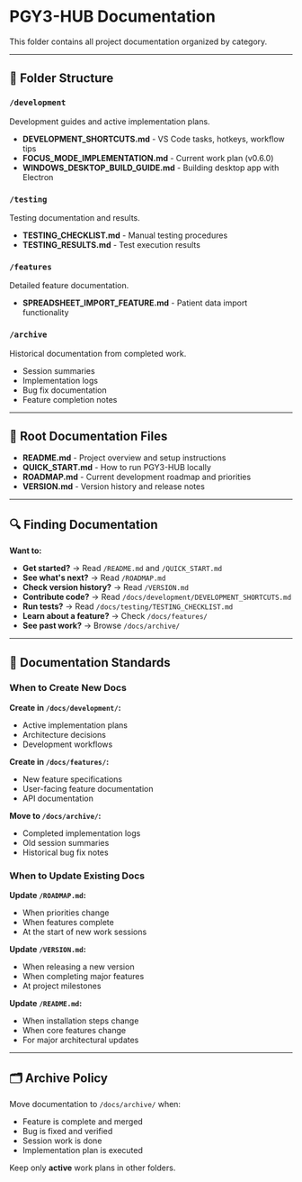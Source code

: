 # PGY3-HUB Documentation

This folder contains all project documentation organized by category.

---

## 📁 Folder Structure

### `/development`
Development guides and active implementation plans.

- **DEVELOPMENT_SHORTCUTS.md** - VS Code tasks, hotkeys, workflow tips
- **FOCUS_MODE_IMPLEMENTATION.md** - Current work plan (v0.6.0)
- **WINDOWS_DESKTOP_BUILD_GUIDE.md** - Building desktop app with Electron

### `/testing`
Testing documentation and results.

- **TESTING_CHECKLIST.md** - Manual testing procedures
- **TESTING_RESULTS.md** - Test execution results

### `/features`
Detailed feature documentation.

- **SPREADSHEET_IMPORT_FEATURE.md** - Patient data import functionality

### `/archive`
Historical documentation from completed work.

- Session summaries
- Implementation logs
- Bug fix documentation
- Feature completion notes

---

## 📄 Root Documentation Files

- **README.md** - Project overview and setup instructions
- **QUICK_START.md** - How to run PGY3-HUB locally
- **ROADMAP.md** - Current development roadmap and priorities
- **VERSION.md** - Version history and release notes

---

## 🔍 Finding Documentation

**Want to:**
- **Get started?** → Read `/README.md` and `/QUICK_START.md`
- **See what's next?** → Read `/ROADMAP.md`
- **Check version history?** → Read `/VERSION.md`
- **Contribute code?** → Read `/docs/development/DEVELOPMENT_SHORTCUTS.md`
- **Run tests?** → Read `/docs/testing/TESTING_CHECKLIST.md`
- **Learn about a feature?** → Check `/docs/features/`
- **See past work?** → Browse `/docs/archive/`

---

## 📝 Documentation Standards

### When to Create New Docs

**Create in `/docs/development/`:**
- Active implementation plans
- Architecture decisions
- Development workflows

**Create in `/docs/features/`:**
- New feature specifications
- User-facing feature documentation
- API documentation

**Move to `/docs/archive/`:**
- Completed implementation logs
- Old session summaries
- Historical bug fix notes

### When to Update Existing Docs

**Update `/ROADMAP.md`:**
- When priorities change
- When features complete
- At the start of new work sessions

**Update `/VERSION.md`:**
- When releasing a new version
- When completing major features
- At project milestones

**Update `/README.md`:**
- When installation steps change
- When core features change
- For major architectural updates

---

## 🗂️ Archive Policy

Move documentation to `/docs/archive/` when:
- Feature is complete and merged
- Bug is fixed and verified
- Session work is done
- Implementation plan is executed

Keep only **active** work plans in other folders.
